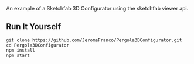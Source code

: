 An example of a Sketchfab 3D Configurator using the sketchfab viewer api.

## Run It Yourself

```
git clone https://github.com/JeromeFranco/Pergola3DConfigurator.git
cd Pergola3DConfigurator
npm install
npm start
```
